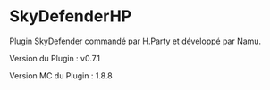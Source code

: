 # SkyDefenderHP
Plugin SkyDefender commandé par H.Party et développé par Namu.

Version du Plugin : v0.7.1

Version MC du Plugin : 1.8.8
